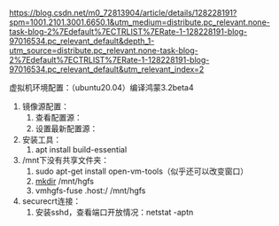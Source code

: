 https://blog.csdn.net/m0_72813904/article/details/128228191?spm=1001.2101.3001.6650.1&utm_medium=distribute.pc_relevant.none-task-blog-2%7Edefault%7ECTRLIST%7ERate-1-128228191-blog-97016534.pc_relevant_default&depth_1-utm_source=distribute.pc_relevant.none-task-blog-2%7Edefault%7ECTRLIST%7ERate-1-128228191-blog-97016534.pc_relevant_default&utm_relevant_index=2





虚拟机环境配置：（ubuntu20.04）编译鸿蒙3.2beta4

1. 镜像源配置：
   1. 查看配置源：
   2. 设置最新配置源：
2. 安装工具：
   1. apt install build-essential
3. /mnt下没有共享文件夹：
   1. sudo apt-get install open-vm-tools（似乎还可以改变窗口）
   2. [mkdir](https://so.csdn.net/so/search?q=mkdir&spm=1001.2101.3001.7020) /mnt/hgfs
   3. vmhgfs-fuse .host:/ /mnt/hgfs
4. securecrt连接：
   1. 安装sshd，查看端口开放情况：netstat -aptn



